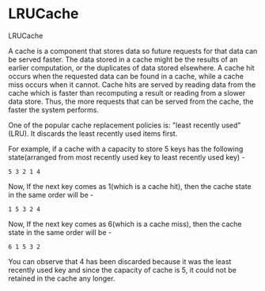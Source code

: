 # LRUCache
LRUCache

A cache is a component that stores data so future requests for that data can be served faster. The data stored in a cache might be the results of an earlier computation, or the duplicates of data stored elsewhere. A cache hit occurs when the requested data can be found in a cache, while a cache miss occurs when it cannot. Cache hits are served by reading data from the cache which is faster than recomputing a result or reading from a slower data store. Thus, the more requests that can be served from the cache, the faster the system performs.

One of the popular cache replacement policies is: "least recently used" (LRU). It discards the least recently used items first.

For example, if a cache with a capacity to store 5 keys has the following state(arranged from most recently used key to least recently used key) -

    5 3 2 1 4
    
Now, If the next key comes as 1(which is a cache hit), then the cache state in the same order will be -

    1 5 3 2 4
    
Now, If the next key comes as 6(which is a cache miss), then the cache state in the same order will be -

    6 1 5 3 2
    
You can observe that 4 has been discarded because it was the least recently used key and since the capacity of cache is 5, it could not be retained in the cache any longer.
